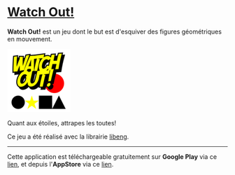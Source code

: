 # [Watch Out!](https://github.com/STUDIO-Artaban/WatchOut)
**Watch Out!** est un jeu dont le but est d'esquiver des figures géométriques en mouvement.

![WatchOut screenshot](https://github.com/STUDIO-Artaban/WatchOut/blob/master/res/drawable-xxhdpi/ic_launcher.png)

Quant aux étoiles, attrapes les toutes!

Ce jeu a été réalisé avec la librairie [libeng](https://github.com/STUDIO-Artaban/libeng).
________________________________________________
Cette application est téléchargeable gratuitement sur **Google Play** via ce [lien](https://play.google.com/store/apps/details?id=com.studio.artaban.watchout), et depuis l'**AppStore** via ce [lien](https://itunes.apple.com/us/app/watch-out-!!!/id939565715).
